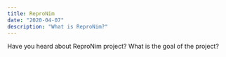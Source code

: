 ```yaml
---
title: ReproNim
date: "2020-04-07"
description: "What is ReproNim?"
---
```


Have you heard about ReproNim project? What is the goal of the project? 
